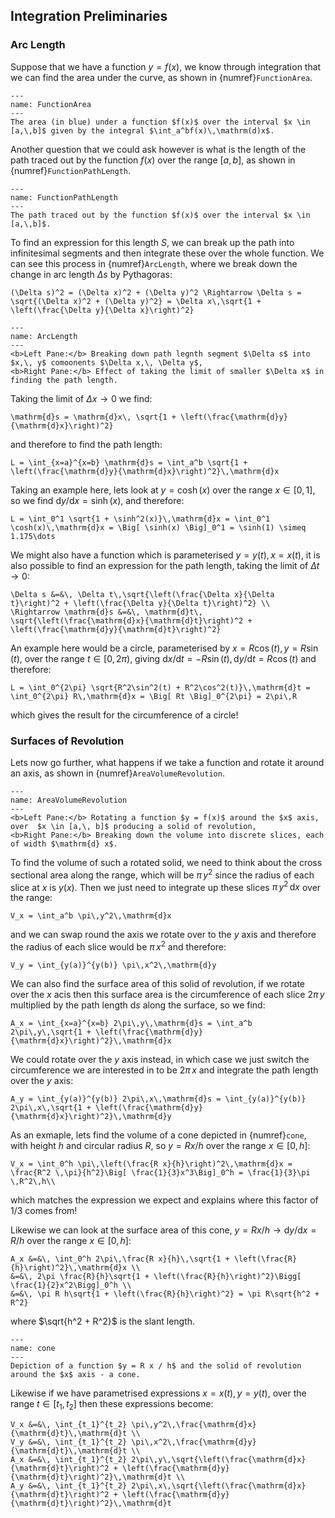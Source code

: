 ## Integration Preliminaries

### Arc Length
Suppose that we have a function $y = f(x)$, we know through integration that we can find the area under the curve, as shown in {numref}`FunctionArea`.  

```{figure} ../figures/FunctionArea.png
---
name: FunctionArea
---
The area (in blue) under a function $f(x)$ over the interval $x \in [a,\,b]$ given by the integral $\int_a^bf(x)\,\mathrm(d)x$.
```
Another question that we could ask however is what is the length of the path traced out by the function $f(x)$ over the range $[a,\,b]$, as shown in 
{numref}`FunctionPathLength`.
```{figure} ../figures/FunctionPathLength.png
---
name: FunctionPathLength
---
The path traced out by the function $f(x)$ over the interval $x \in [a,\,b]$.
```
To find an expression for this length $S$, we can break up the path into infinitesimal segments and then integrate these over the whole function.  We can see this 
process in {numref}`ArcLength`, where we break down the change in arc length $\Delta s$ by Pythagoras:

```{math}
(\Delta s)^2 = (\Delta x)^2 + (\Delta y)^2 \Rightarrow \Delta s = \sqrt{(\Delta x)^2 + (\Delta y)^2} = \Delta x\,\sqrt{1 + \left(\frac{\Delta y}{\Delta x}\right)^2}
```

```{figure} ../figures/ArcLength2.png
---
name: ArcLength
---
<b>Left Pane:</b> Breaking down path legnth segment $\Delta s$ into $x,\, y$ comoonents $\Delta x,\, \Delta y$,
<b>Right Pane:</b> Effect of taking the limit of smaller $\Delta x$ in finding the path length.
```

Taking the limit of $\Delta x\rightarrow 0$ we find:
```{math}
\mathrm{d}s = \mathrm{d}x\, \sqrt{1 + \left(\frac{\mathrm{d}y}{\mathrm{d}x}\right)^2}
```
and therefore to find the path length:
```{math}
L = \int_{x=a}^{x=b} \mathrm{d}s = \int_a^b \sqrt{1 + \left(\frac{\mathrm{d}y}{\mathrm{d}x}\right)^2}\,\mathrm{d}x
```
Taking an example here, lets look at $y = \cosh(x)$ over the range $x \in [0,\,1]$, so we find $\mathrm{d}y/\mathrm{d}x = \sinh(x)$, and therefore:
```{math}
L = \int_0^1 \sqrt{1 + \sinh^2(x)}\,\mathrm{d}x = \int_0^1 \cosh(x)\,\mathrm{d}x = \Big[ \sinh(x) \Big]_0^1 = \sinh(1) \simeq 1.175\dots
```
We might also have a function which is parameterised $y = y(t),\, x=x(t)$, it is also possible to find an expression for the path length, taking the limit of 
$\Delta t \rightarrow 0$:
```{math}
\Delta s &=&\, \Delta t\,\sqrt{\left(\frac{\Delta x}{\Delta t}\right)^2 + \left(\frac{\Delta y}{\Delta t}\right)^2} \\
\Rightarrow \mathrm{d}s &=&\, \mathrm{d}t\, \sqrt{\left(\frac{\mathrm{d}x}{\mathrm{d}t}\right)^2 + \left(\frac{\mathrm{d}y}{\mathrm{d}t}\right)^2}
```
An example here would be a circle, parameterised by $x = R\cos(t),\, y = R\sin(t)$, over the range $t \in [0,\, 2\pi)$, giving 
$\mathrm{d}x/\mathrm{d}t = -R\sin(t),\, \mathrm{d}y/\mathrm{d}t = R\cos(t)$ and therefore:
```{math}
L = \int_0^{2\pi} \sqrt{R^2\sin^2(t) + R^2\cos^2(t)}\,\mathrm{d}t = \int_0^{2\pi} R\,\mathrm{d}x = \Big[ Rt \Big]_0^{2\pi} = 2\pi\,R
```
which gives the result for the circumference of a circle!

### Surfaces of Revolution

Lets now go further, what happens if we take a function and rotate it around an axis, as shown in {numref}`AreaVolumeRevolution`.

```{figure} ../figures/AreaVolumeRevolution.png
---
name: AreaVolumeRevolution
---
<b>Left Pane:</b> Rotating a function $y = f(x)$ around the $x$ axis, over  $x \in [a,\, b]$ producing a solid of revolution, 
<b>Right Pane:</b> Breaking down the volume into discrete slices, each of width $\mathrm{d} x$. 
```

To find the volume of such a rotated solid, we need to think about the cross sectional area along the range, which will be $\pi \,y^2$ since the 
radius of each slice at $x$ is $y(x)$.  Then we just need to integrate up these slices $\pi\,y^2\,\mathrm{d}x$ over the range:

```{math}
V_x = \int_a^b \pi\,y^2\,\mathrm{d}x
```

and we can swap round the axis we rotate over to the $y$ axis and therefore the radius of each slice would be $\pi\,x^2$ and therefore:

```{math}
V_y = \int_{y(a)}^{y(b)} \pi\,x^2\,\mathrm{d}y
```

We can also find the surface area of this solid of revolution, if we rotate over the $x$ acis then this surface area is the circumference of each 
slice $2\pi\,y$ multiplied by the path length $\mathrm{d} s$ along the surface, so we find:

```{math}
A_x = \int_{x=a}^{x=b} 2\pi\,y\,\mathrm{d}s = \int_a^b 2\pi\,y\,\sqrt{1 + \left(\frac{\mathrm{d}y}{\mathrm{d}x}\right)^2}\,\mathrm{d}x
```

We could rotate over the $y$ axis instead, in which case we just switch the circumference we are interested in to be $2\pi\,x$ and integrate the 
path length over the $y$ axis:

```{math}
A_y = \int_{y(a)}^{y(b)} 2\pi\,x\,\mathrm{d}s = \int_{y(a)}^{y(b)} 2\pi\,x\,\sqrt{1 + \left(\frac{\mathrm{d}y}{\mathrm{d}x}\right)^2}\,\mathrm{d}y
```
As an exmaple, lets find the volume of a cone depicted in {numref}`cone`, with height $h$ and circular radius $R$, so $y = R x / h$ over the range $x \in [0,\, h]$:

```{math}
V_x = \int_0^h \pi\,\left(\frac{R x}{h}\right)^2\,\mathrm{d}x = \frac{R^2 \,\pi}{h^2}\Big[ \frac{1}{3}x^3\Big]_0^h = \frac{1}{3}\pi \,R^2\,h\\
```
which matches the expression we expect and explains where this factor of $1/3$ comes from!  

Likewise we can look at the surface area of this cone,  $y = R x / h \rightarrow \mathrm{d}y/\mathrm{d}x = R / h$ over the range $x \in [0,\, h]$:

```{math}
A_x &=&\, \int_0^h 2\pi\,\frac{R x}{h}\,\sqrt{1 + \left(\frac{R}{h}\right)^2}\,\mathrm{d}x \\
&=&\, 2\pi \frac{R}{h}\sqrt{1 + \left(\frac{R}{h}\right)^2}\Bigg[ \frac{1}{2}x^2\Bigg]_0^h \\
&=&\, \pi R h\sqrt{1 + \left(\frac{R}{h}\right)^2} = \pi R\sqrt{h^2 + R^2}
```
where $\sqrt{h^2 + R^2}$ is the slant length.

```{figure} ../figures/cone.png
---
name: cone
---
Depiction of a function $y = R x / h$ and the solid of revolution around the $x$ axis - a cone.
```

Likewise if we have parametrised expressions $x = x(t),\, y = y(t)$, over the range $t \in [t_1,\, t_2]$ then these expressions become:

```{math}
V_x &=&\, \int_{t_1}^{t_2} \pi\,y^2\,\frac{\mathrm{d}x}{\mathrm{d}t}\,\mathrm{d}t \\
V_y &=&\, \int_{t_1}^{t_2} \pi\,x^2\,\frac{\mathrm{d}y}{\mathrm{d}t}\,\mathrm{d}t \\
A_x &=&\, \int_{t_1}^{t_2} 2\pi\,y\,\sqrt{\left(\frac{\mathrm{d}x}{\mathrm{d}t}\right)^2 + \left(\frac{\mathrm{d}y}{\mathrm{d}t}\right)^2}\,\mathrm{d}t \\
A_y &=&\, \int_{t_1}^{t_2} 2\pi\,x\,\sqrt{\left(\frac{\mathrm{d}x}{\mathrm{d}t}\right)^2 + \left(\frac{\mathrm{d}y}{\mathrm{d}t}\right)^2}\,\mathrm{d}t
```



